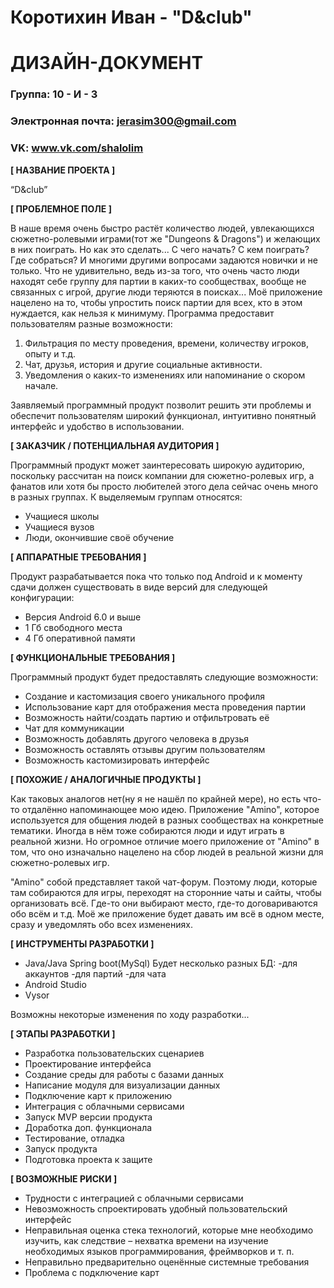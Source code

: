 # Коротихин Иван - "D&club"
# ДИЗАЙН-ДОКУМЕНТ

### Группа: 10 - И - 3
### Электронная почта: jerasim300@gmail.com
### VK: www.vk.com/shalolim


**[ НАЗВАНИЕ ПРОЕКТА ]**

“D&club”

**[ ПРОБЛЕМНОЕ ПОЛЕ ]**

В наше время очень быстро растёт количество людей, увлекающихся сюжетно-ролевыми играми(тот же "Dungeons & Dragons") и желающих в них поиграть. Но как это сделать... С чего начать? С кем поиграть? Где собраться? И многими другими вопросами задаются новички и не только. Что не удивительно, ведь из-за того, что очень часто люди находят себе группу для партии в каких-то сообществах, вообще не связанных с игрой, другие люди теряются в поисках... Моё приложение нацелено на то, чтобы упростить поиск партии для всех, кто в этом нуждается, как нельзя к минимуму. Программа предоставит пользователям разные возможности:
1) Фильтрация по месту проведения, времени, количеству игроков, опыту и т.д.
2) Чат, друзья, история и другие социальные активности.
3) Уведомления о каких-то изменениях или напоминание о скором начале.

Заявляемый программный продукт позволит решить эти проблемы и обеспечит пользователям широкий функционал, интуитивно понятный интерфейс и удобство в использовании. 

**[ ЗАКАЗЧИК / ПОТЕНЦИАЛЬНАЯ АУДИТОРИЯ ]**

Программный продукт может заинтересовать широкую аудиторию, поскольку рассчитан на поиск компании для сюжетно-ролевых игр, а фанатов или хотя бы просто любителей этого дела сейчас очень много в разных группах. К выделяемым группам относятся:

* Учащиеся школы
* Учащиеся вузов
* Люди, окончившие своё обучение

**[ АППАРАТНЫЕ ТРЕБОВАНИЯ ]** 

Продукт разрабатывается пока что только под Android и к моменту сдачи должен существовать в виде версий для следующей конфигурации:

* Версия Android 6.0 и выше
* 1 Гб свободного места
* 4 Гб оперативной памяти

**[ ФУНКЦИОНАЛЬНЫЕ ТРЕБОВАНИЯ ]**

Программный продукт будет предоставлять следующие возможности:
* Создание и кастомизация своего уникального профиля 
* Использование карт для отображения места проведения партии
* Возможность найти/создать партию и отфильтровать её
* Чат для коммуникации
* Возможность добавлять другого человека в друзья
* Возможность оставлять отзывы другим пользователям
* Возможность кастомизировать интерфейс

**[ ПОХОЖИЕ / АНАЛОГИЧНЫЕ ПРОДУКТЫ ]**

Как таковых аналогов нет(ну я не нашёл по крайней мере), но есть что-то отдалённо напоминающее мою идею. Приложение "Amino", которое используется для общения людей в разных сообществах на конкретные тематики. Иногда в нём тоже собираются люди и идут играть в реальной жизни. Но огромное отличие моего приложение от "Amino" в том, что оно изначально нацелено на сбор людей в реальной жизни для сюжетно-ролевых игр.

"Amino" собой представляет такой чат-форум. Поэтому люди, которые там собираются для игры, переходят на сторонние чаты и сайты, чтобы организовать всё. Где-то они выбирают место, где-то договариваются обо всём и т.д. Моё же приложение будет давать им всё в одном месте, сразу и уведомлять обо всех изменениях.

**[ ИНСТРУМЕНТЫ РАЗРАБОТКИ ]**

*	Java/Java Spring boot(MySql)
    Будет несколько разных БД:
      -для аккаунтов
      -для партий
      -для чата
*	Android Studio
*	Vysor

Возможны некоторые изменения по ходу разработки...

**[ ЭТАПЫ РАЗРАБОТКИ ]**

*	Разработка пользовательских сценариев
*	Проектирование интерфейса
*	Создание среды для работы с базами данных
*	Написание модуля для визуализации данных
*	Подключение карт к приложению
*	Интеграция с облачными сервисами
*	Запуск MVP версии продукта
*	Доработка доп. функционала
*	Тестирование, отладка
*	Запуск продукта
*	Подготовка проекта к защите

**[ ВОЗМОЖНЫЕ РИСКИ ]**

*	Трудности с интеграцией с облачными сервисами
*	Невозможность спроектировать удобный пользовательский интерфейс 
*	Неправильная оценка стека технологий, которые мне необходимо изучить, как следствие – нехватка времени на изучение необходимых языков программирования, фреймворков и т. п.
*	Неправильно предварительно оценённые системные требования
*	Проблема с подключение карт
